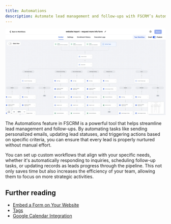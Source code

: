 ```yaml
---
title: Automations
description: Automate lead management and follow-ups with FSCRM’s Automations feature.
---
```


![Automations](/public/features/fscrm-automations-feature.webp)

The Automations feature in FSCRM is a powerful tool that helps streamline lead management and follow-ups. By automating tasks like sending personalized emails, updating lead statuses, and triggering actions based on specific criteria, you can ensure that every lead is properly nurtured without manual effort.

You can set up custom workflows that align with your specific needs, whether it's automatically responding to inquiries, scheduling follow-up tasks, or updating records as leads progress through the pipeline. This not only saves time but also increases the efficiency of your team, allowing them to focus on more strategic activities.

## Further reading

- [Embed a Form on Your Website](/guides/embed-form)
- [Tags](/features/tags)
- [Google Calendar Integration](/integrations/google-calendar)
